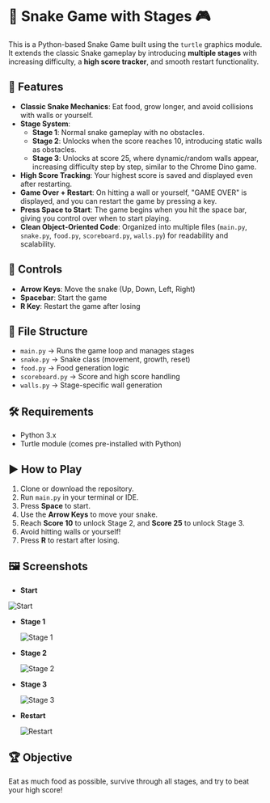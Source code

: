 # 🐍 Snake Game with Stages 🎮

This is a Python-based Snake Game built using the `turtle` graphics module. It extends the classic Snake gameplay by introducing **multiple stages** with increasing difficulty, a **high score tracker**, and smooth restart functionality.

## 🚀 Features
- **Classic Snake Mechanics**: Eat food, grow longer, and avoid collisions with walls or yourself.
- **Stage System**:
  - **Stage 1**: Normal snake gameplay with no obstacles.
  - **Stage 2**: Unlocks when the score reaches 10, introducing static walls as obstacles.
  - **Stage 3**: Unlocks at score 25, where dynamic/random walls appear, increasing difficulty step by step, similar to the Chrome Dino game.
- **High Score Tracking**: Your highest score is saved and displayed even after restarting.
- **Game Over + Restart**: On hitting a wall or yourself, "GAME OVER" is displayed, and you can restart the game by pressing a key.
- **Press Space to Start**: The game begins when you hit the space bar, giving you control over when to start playing.
- **Clean Object-Oriented Code**: Organized into multiple files (`main.py`, `snake.py`, `food.py`, `scoreboard.py`, `walls.py`) for readability and scalability.

## 🎯 Controls
- **Arrow Keys**: Move the snake (Up, Down, Left, Right)
- **Spacebar**: Start the game
- **R Key**: Restart the game after losing

## 📂 File Structure
- `main.py` → Runs the game loop and manages stages
- `snake.py` → Snake class (movement, growth, reset)
- `food.py` → Food generation logic
- `scoreboard.py` → Score and high score handling
- `walls.py` → Stage-specific wall generation

## 🛠 Requirements
- Python 3.x
- Turtle module (comes pre-installed with Python)

## ▶️ How to Play
1. Clone or download the repository.
2. Run `main.py` in your terminal or IDE.
3. Press **Space** to start.
4. Use the **Arrow Keys** to move your snake.
5. Reach **Score 10** to unlock Stage 2, and **Score 25** to unlock Stage 3.
6. Avoid hitting walls or yourself!
7. Press **R** to restart after losing.

## 🖼️ Screenshots
-  **Start**
  
  ![Start](start.png)

- **Stage 1**
  
  ![Stage 1](stage1.png)
  
- **Stage 2**
  
  ![Stage 2](stage2.png)
  
- **Stage 3**
  
  ![Stage 3](stage3.png)
  
- **Restart**
  
  ![Restart](restart.png)

## 🏆 Objective
Eat as much food as possible, survive through all stages, and try to beat your high score!
